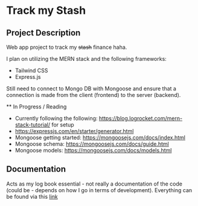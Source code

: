 # Track my Stash
## Project Description
Web app project to track my ~~stash~~ finance haha.

I plan on utilizing the MERN stack and the following frameworks:
* Tailwind CSS <br>
* Express.js

Still need to connect to Mongo DB with Mongoose and ensure that a connection is made from the client (frontend) to the server (backend).

** In Progress / Reading
- Currently following the following: https://blog.logrocket.com/mern-stack-tutorial/ for setup 
- https://expressjs.com/en/starter/generator.html
- Mongoose getting started: https://mongoosejs.com/docs/index.html
- Mongoose schema: https://mongoosejs.com/docs/guide.html
- Mongoose models: https://mongoosejs.com/docs/models.html

## Documentation
Acts as my log book essential - not really a documentation of the code (could be - depends on how I go in terms of development). Everything can be found via this [link](../../wiki)
